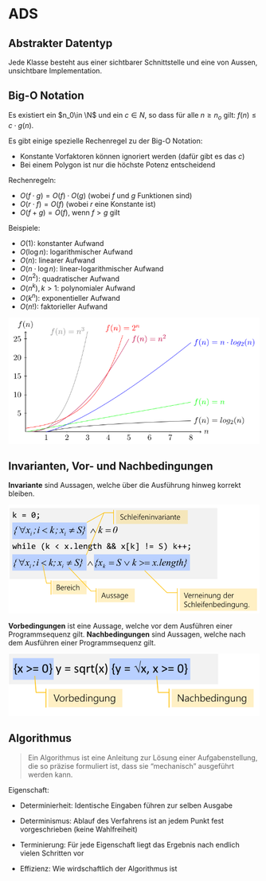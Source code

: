 # ADS

## Abstrakter Datentyp

Jede Klasse besteht aus einer sichtbarer Schnittstelle und eine von Aussen, unsichtbare Implementation.

## Big-O Notation

Es existiert ein $n_0\in \N$ und ein $c\in N$, so dass für alle $n\ge n_o$ gilt: $f(n) \le c\cdot g(n)$.

Es gibt einige spezielle Rechenregel zu der Big-O Notation:

* Konstante Vorfaktoren können ignoriert werden (dafür gibt es das $c$)	
* Bei einem Polygon ist nur die höchste Potenz entscheidend

Rechenregeln:

* $O(f\cdot g) = O(f)\cdot O(g)$ (wobei $f$ und $g$ Funktionen sind)
* $O(r\cdot f)=O(f)$ (wobei $r$ eine Konstante ist)
* $O(f+g)=O(f)$, wenn $f >g$ gilt

Beispiele:

* $O(1)$: konstanter Aufwand
* $O(\log n)$: logarithmischer Aufwand
* $O(n)$: linearer Aufwand
* $O(n\cdot \log n)$: linear-logarithmischer Aufwand
* $O(n^2)$: quadratischer Aufwand
* $O(n^k), k>1$: polynomialer Aufwand
* $O(k^n)$: exponentieller Aufwand
* $O(n!)$: faktorieller Aufwand

<img src="res/ADS/image-20220602121716673.png" alt="image-20220602121716673"  />

## Invarianten, Vor- und Nachbedingungen

**Invariante** sind Aussagen, welche über die Ausführung hinweg korrekt bleiben.

<img src="res/ADS/image-20230125220537116.png" alt="image-20230125220537116" style="zoom:85%;" />

**Vorbedingungen** ist eine Aussage, welche vor dem Ausführen einer Programmsequenz gilt. **Nachbedingungen** sind Aussagen, welche nach dem Ausführen einer Programmsequenz gilt.

<img src="res/ADS/image-20230125220724075.png" alt="image-20230125220724075" style="zoom:80%;" />

## Algorithmus

> Ein Algorithmus ist eine Anleitung zur Lösung einer Aufgabenstellung, die so
> präzise formuliert ist, dass sie “mechanisch” ausgeführt werden kann.

Eigenschaft:

* Determinierheit: Identische Eingaben führen zur selben Ausgabe

* Determinismus: Ablauf des Verfahrens ist an jedem Punkt fest vorgeschrieben (keine Wahlfreiheit)

* Terminierung: Für jede Eigenschaft liegt das Ergebnis nach endlich vielen Schritten vor

* Effizienz: Wie wirdschaftlich der Algorithmus ist

  

